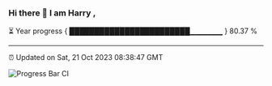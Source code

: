 ### Hi there 👋 I am Harry , 

⏳ Year progress { ████████████████████████▁▁▁▁▁▁ } 80.37 %

---

⏰ Updated on Sat, 21 Oct 2023 08:38:47 GMT

![Progress Bar CI](https://github.com/duykhang68/duykhang68/workflows/Progress%20Bar%20CI/badge.svg)
